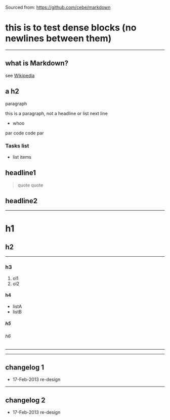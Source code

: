Sourced from: https://github.com/cebe/markdown

# this is to test dense blocks (no newlines between them)

----
## what is Markdown?
see [Wikipedia][]

a h2
----
paragraph

this is a paragraph, not a headline or list
next line
- whoo

par
	code
	code
par

### Tasks list
- list items

headline1
---------
> quote
> quote

[Wikipedia]: http://en.wikipedia.org/wiki/Markdown
headline2
---------

----
# h1
## h2
---
### h3
1. ol1
2. ol2

#### h4
- listA
- listB

##### h5
###### h6
--------

----

## changelog 1

* 17-Feb-2013 re-design

----
## changelog 2
* 17-Feb-2013 re-design